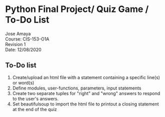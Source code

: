 # Python Final Project/ Quiz Game / To-Do List
Jose Amaya  <br />
Course: CIS-153-O1A <br />
Revision 1 <br />
Date: 12/08/2020

## To-Do list
1. Create/upload an html file with a statement containing a specific line(s) or word(s) 
2. Define modules, user-functions, parameters, input statements
3. Create two separate tuples for "right" and "wrong" answers to respond to the user's answers.
4. Set beautifulsoup to import the html file to printout a closing statement at the end of the quiz

